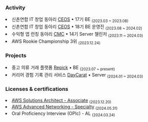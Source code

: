 <h3>Activity</h3>
<li>신촌연합 IT 창업 동아리 <a href="https://github.com/CEOS-Developers">CEOS</a> • 17기 BE <sub>(2023.03 ~ 2023.08)</sub></li>
<li>신촌연합 IT 창업 동아리 <a href="https://github.com/CEOS-Developers">CEOS</a> • 18기 BE 운영진 <sub>(2023.08 ~ 2024.02)</sub></li>
<li>수익형 앱 런칭 동아리 <a href="https://github.com/Central-MakeUs">CMC</a> • 14기 Server 챌린저 <sub>(2023.11 ~ 2024.03)</sub></li>
<li>AWS Rookie Championship 3위 <sub>(2023.12.24)</sub></li>

<h3>Projects</h3>
<li>중고 의류 거래 플랫폼 <a href="https://github.com/Repick-official/repick-server-v2">Repick</a> • BE <sub>(2023.07 ~ present)</sub></li>
<li>커리어 경험 기록 관리 서비스 <a href="https://github.com/Central-MakeUs/DayCarat-Server">DayCarat</a> • Server <sub>(2024.01 ~ 2024.03)</sub></li>

<h3>Licenses & certifications</h3> 
<li><a href="https://www.credly.com/badges/fcdbf795-a718-43c0-be3e-dd1aed7bcdf6/public_url">AWS Solutions Architect - Associate</a> <sub>(2023.12.20)</sub></li>
<li><a href="https://www.credly.com/badges/fcdbf795-a718-43c0-be3e-dd1aed7bcdf6/public_url">AWS Advanced Networking - Specialty</a> <sub>(2024.05.31)</sub></li>
<li>Oral Proficiency Interview (OPIc) - AL <sub>(2024.03.24)</sub></li>

